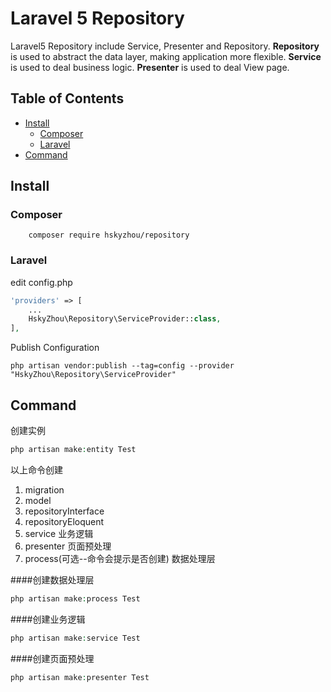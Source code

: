 # Laravel 5 Repository
Laravel5 Repository include Service, Presenter and Repository.
**Repository** is used to abstract the data layer, making application more flexible.
**Service** is used to deal business logic.
**Presenter** is used to deal View page.

## Table of Contents
- <a href="#install">Install</a>
	- <a href="#composer">Composer</a>
	- <a href="#laravel">Laravel</a>
- <a href="#command">Command</a>

## Install

### Composer
```terminal
	composer require hskyzhou/repository
```

### Laravel
edit config.php  

```php
'providers' => [
    ...
    HskyZhou\Repository\ServiceProvider::class,
],
```

Publish Configuration

```terminal
php artisan vendor:publish --tag=config --provider "HskyZhou\Repository\ServiceProvider"
```

## Command
创建实例

```php
php artisan make:entity Test
```
以上命令创建
1. migration
2. model
3. repositoryInterface
4. repositoryEloquent
5. service 业务逻辑
6. presenter 页面预处理
7. process(可选--命令会提示是否创建) 数据处理层

####创建数据处理层

```php
php artisan make:process Test
```


####创建业务逻辑

```php
php artisan make:service Test
```

####创建页面预处理
```php
php artisan make:presenter Test
```


